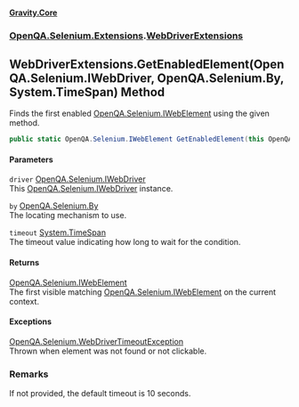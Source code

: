 #### [Gravity.Core](./index.md 'index')
### [OpenQA.Selenium.Extensions](./OpenQA-Selenium-Extensions.md 'OpenQA.Selenium.Extensions').[WebDriverExtensions](./OpenQA-Selenium-Extensions-WebDriverExtensions.md 'OpenQA.Selenium.Extensions.WebDriverExtensions')
## WebDriverExtensions.GetEnabledElement(OpenQA.Selenium.IWebDriver, OpenQA.Selenium.By, System.TimeSpan) Method
Finds the first enabled [OpenQA.Selenium.IWebElement](https://docs.microsoft.com/en-us/dotnet/api/OpenQA.Selenium.IWebElement 'OpenQA.Selenium.IWebElement') using the given method.  
```csharp
public static OpenQA.Selenium.IWebElement GetEnabledElement(this OpenQA.Selenium.IWebDriver driver, OpenQA.Selenium.By by, System.TimeSpan timeout);
```
#### Parameters
<a name='OpenQA-Selenium-Extensions-WebDriverExtensions-GetEnabledElement(OpenQA-Selenium-IWebDriver_OpenQA-Selenium-By_System-TimeSpan)-driver'></a>
`driver` [OpenQA.Selenium.IWebDriver](https://docs.microsoft.com/en-us/dotnet/api/OpenQA.Selenium.IWebDriver 'OpenQA.Selenium.IWebDriver')  
This [OpenQA.Selenium.IWebDriver](https://docs.microsoft.com/en-us/dotnet/api/OpenQA.Selenium.IWebDriver 'OpenQA.Selenium.IWebDriver') instance.  
  
<a name='OpenQA-Selenium-Extensions-WebDriverExtensions-GetEnabledElement(OpenQA-Selenium-IWebDriver_OpenQA-Selenium-By_System-TimeSpan)-by'></a>
`by` [OpenQA.Selenium.By](https://docs.microsoft.com/en-us/dotnet/api/OpenQA.Selenium.By 'OpenQA.Selenium.By')  
The locating mechanism to use.  
  
<a name='OpenQA-Selenium-Extensions-WebDriverExtensions-GetEnabledElement(OpenQA-Selenium-IWebDriver_OpenQA-Selenium-By_System-TimeSpan)-timeout'></a>
`timeout` [System.TimeSpan](https://docs.microsoft.com/en-us/dotnet/api/System.TimeSpan 'System.TimeSpan')  
The timeout value indicating how long to wait for the condition.  
  
#### Returns
[OpenQA.Selenium.IWebElement](https://docs.microsoft.com/en-us/dotnet/api/OpenQA.Selenium.IWebElement 'OpenQA.Selenium.IWebElement')  
The first visible matching [OpenQA.Selenium.IWebElement](https://docs.microsoft.com/en-us/dotnet/api/OpenQA.Selenium.IWebElement 'OpenQA.Selenium.IWebElement') on the current context.  
#### Exceptions
[OpenQA.Selenium.WebDriverTimeoutException](https://docs.microsoft.com/en-us/dotnet/api/OpenQA.Selenium.WebDriverTimeoutException 'OpenQA.Selenium.WebDriverTimeoutException')  
Thrown when element was not found or not clickable.  
### Remarks
If not provided, the default timeout is 10 seconds.  
